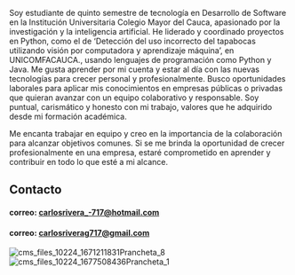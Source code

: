 Soy estudiante de quinto semestre de tecnología en Desarrollo de Software en la Institución Universitaria Colegio Mayor del Cauca, apasionado por la investigación y la inteligencia artificial. He liderado y coordinado proyectos en Python, como el de ‘Detección del uso incorrecto del tapabocas utilizando visión por computadora y aprendizaje máquina’, en UNICOMFACAUCA., usando lenguajes de programación como Python y Java. Me gusta aprender por mi cuenta y estar al día con las nuevas tecnologías para crecer personal y profesionalmente. Busco oportunidades laborales para aplicar mis conocimientos en empresas públicas o privadas que quieran avanzar con un equipo colaborativo y responsable. Soy puntual, carismático y honesto con mi trabajo, valores que he adquirido desde mi formación académica.

Me encanta trabajar en equipo y creo en la importancia de la colaboración para alcanzar objetivos comunes. Si se me brinda la oportunidad de crecer profesionalmente en una empresa, estaré comprometido en aprender y contribuir en todo lo que esté a mi alcance.

## Contacto
#### correo: carlosrivera_-717@hotmail.com
#### correo: carlosriverag717@gmail.com

![cms_files_10224_1671211831Prancheta_8](https://user-images.githubusercontent.com/49885608/220218016-d98589a4-b282-40a7-b7e9-a22b354a5cd5.png)
![cms_files_10224_1677508436Prancheta_1](https://user-images.githubusercontent.com/49885608/230796738-f7327c02-2959-492d-a31d-314ff0bfe651.png)
